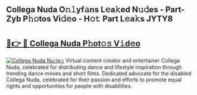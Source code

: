 ## Collega Nuda O𝚗𝚕yf𝚊ns L𝚎a𝚔ed N𝚞𝚍es - Part-Zyb P𝚑𝚘tos Vi𝚍𝚎o - H𝚘𝚝 Part L𝚎a𝚔s JYTY8

# <h2><a href="http://kfctvim.oniu.top/?m=Collega+Nuda">🔗👉 🔴 Collega Nuda P𝚑ot𝚘𝚜 V𝚒d𝚎o</a></h2>

[![Collega Nuda Nu𝚍e𝚜](https://i.imgur.com/0qMVB7G.gif)](http://kfctvim.oniu.top/?m=Collega+Nuda)
Virtual content creator and entertainer Collega Nuda, celebrated for distributing dance and lifestyle inspiration through trending dance moves and short films. Dedicated advocate for the disabled Collega Nuda, celebrated for their passion and efforts to promote equal rights and opportunities for people with disabilities.  
